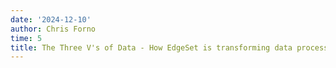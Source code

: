 ```yaml
---
date: '2024-12-10'
author: Chris Forno
time: 5
title: The Three V's of Data - How EdgeSet is transforming data processing
---
```


